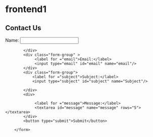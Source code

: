 # frontend1
<!DOCTYPE html>
<html lang="en">
<head>
    <meta charset="UTF-8">
    <meta name="viewport" content="width=device-width, initial-scale=1.0">
    <title>Document</title>
    <link rel="stylesheet" href="style.css">
</head>
<body>
    <div class="container">
        <form  class="contact-form">
            <h2>Contact Us</h2>
            <div class="form-group">
                  <label for="Name">Name:</label>
                  <input type="text" id="name" name="Name"/>

            </div>
            <div class="form-group" >
                 <label for ="email">Email:</label>
                 <input type="email" id="email" name="email"/>
            </div>
            <div class="form-group">
                <label for ="subject">Subject:</label>
                <input type="subject" id="subject" name="Subject"/>

            </div>
            <div>

                 <label for ="message">Message:</label>
                 <textarea id="message" name="message" rows="5"></textarea>
            </div>
            <button type="submit">Submit</button>

        </form>
</body> 
</html>
